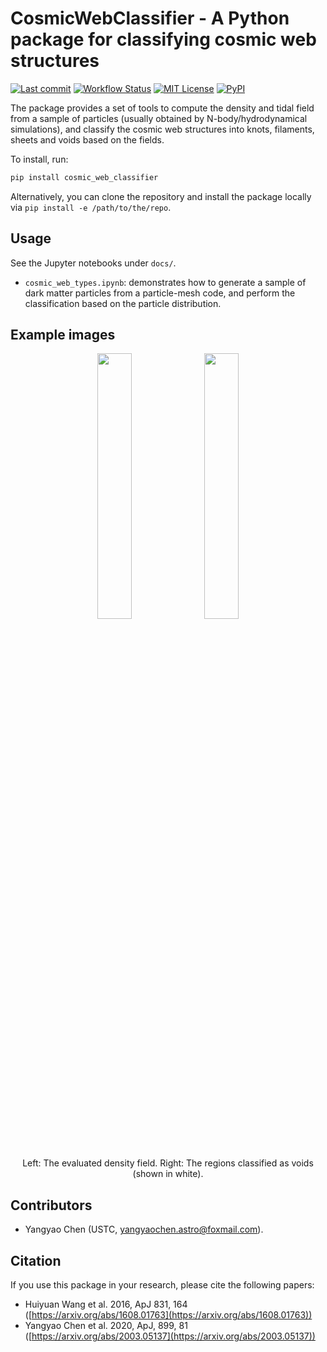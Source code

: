 # CosmicWebClassifier - A Python package for classifying cosmic web structures

[![Last commit](https://img.shields.io/github/last-commit/ChenYangyao/cosmic_web_classifier/master)](https://github.com/ChenYangyao/cosmic_web_classifier/commits/master)
[![Workflow Status](https://img.shields.io/github/actions/workflow/status/ChenYangyao/cosmic_web_classifier/run-test.yml)](https://github.com/ChenYangyao/cosmic_web_classifier/actions/workflows/run-test.yml)
[![MIT License](https://img.shields.io/badge/License-MIT-blue)](https://github.com/ChenYangyao/cosmic_web_classifier/blob/master/LICENSE)
[![PyPI](https://img.shields.io/pypi/v/cosmic_web_classifier)](https://pypi.org/project/cosmic_web_classifier/)

The package provides a set of tools to compute the density and tidal field from a sample of particles (usually obtained by N-body/hydrodynamical simulations), and classify the cosmic web structures into knots, filaments, sheets and voids based on the fields.

To install, run:
```bash
pip install cosmic_web_classifier
```
Alternatively, you can clone the repository and install the package locally via `pip install -e /path/to/the/repo`.


## Usage 

See the Jupyter notebooks under `docs/`.
- `cosmic_web_types.ipynb`: demonstrates how to generate a sample of dark matter particles from a particle-mesh code, and perform the classification based on the particle distribution.

## Example images

<div align="center">
    <div align="middle">
        <img width="33%" src="https://raw.githubusercontent.com/ChenYangyao/cosmic_web_classifier/master/docs/figures/density.jpeg.jpeg"/>
        <img width="33%" src="https://raw.githubusercontent.com/ChenYangyao/cosmic_web_classifier/master/docs/figures/voids.jpeg.jpeg"/>
    </div>
    <div width="80%">Left: The evaluated density field. Right: The regions classified as voids (shown in white).</div>
</div>


## Contributors

- Yangyao Chen (USTC, [yangyaochen.astro@foxmail.com](mailto:yangyaochen.astro@foxmail.com)).

## Citation

If you use this package in your research, please cite the following papers:
- Huiyuan Wang et al. 2016, ApJ 831, 164 ([https://arxiv.org/abs/1608.01763](https://arxiv.org/abs/1608.01763))
- Yangyao Chen et al. 2020, ApJ, 899, 81 ([https://arxiv.org/abs/2003.05137](https://arxiv.org/abs/2003.05137))